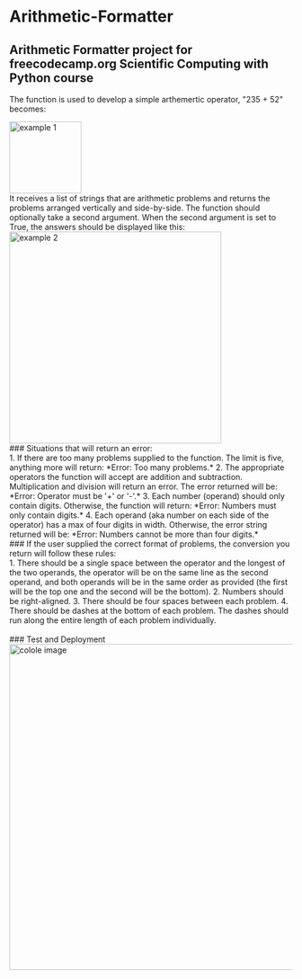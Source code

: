 # Arithmetic-Formatter

## Arithmetic Formatter project for freecodecamp.org Scientific Computing with Python course

The function is used to develop a simple arthemertic operator, "235 + 52" becomes: <br>

<img width="128" alt="example 1" src="https://github.com/semereab-merry/Arithmetic-Formatter/assets/59441158/711507a0-0bf1-42a8-8305-7c00f50626f2">

 <br>
It receives a list of strings that are arithmetic problems and returns the problems arranged vertically and side-by-side. The function should optionally take a second argument. When the second argument is set to True, the answers should be displayed like this: <br>
<img width="377" alt="example 2" src="https://github.com/semereab-merry/Arithmetic-Formatter/assets/59441158/9dac579c-2ac8-41c9-9013-c0f99ad8101e">

  <br>
### Situations that will return an error: <br>
1. If there are too many problems supplied to the function.
The limit is five, anything more will return: *Error: Too many problems.*
2. The appropriate operators the function will accept are addition and subtraction.
Multiplication and division will return an error. The error returned will be: *Error: Operator must be '+' or '-'.*
3. Each number (operand) should only contain digits. Otherwise, the function will return: *Error: Numbers must only contain digits.*
4. Each operand (aka number on each side of the operator) has a max of four digits in width. Otherwise, the error string returned will be: *Error: Numbers cannot be more than four digits.*
<br>
### If the user supplied the correct format of problems, the conversion you return will follow these rules: <br>
1. There should be a single space between the operator and the longest of the two operands, the operator will be on the same line as the second operand, and both operands will be in the same order as provided (the first will be the top one and the second will be the bottom).
2. Numbers should be right-aligned.
3. There should be four spaces between each problem.
4. There should be dashes at the bottom of each problem. The dashes should run along the entire length of each problem individually.
<br><br>
### Test and Deployment
<br>
<img width="580" alt="colole image" src="https://github.com/semereab-merry/Arithmetic-Formatter/assets/59441158/7714c989-ecc4-4804-8984-17733ce5b93d">

